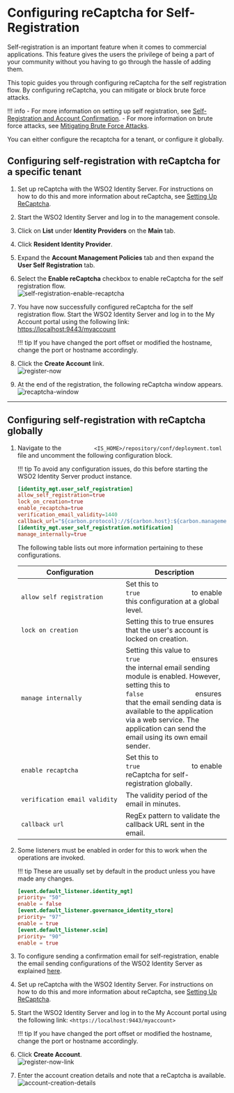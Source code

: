 # Configuring reCaptcha for Self-Registration

Self-registration is an important feature when it comes to commercial
applications. This feature gives the users the privilege of being a
part of your community without you having to go through the hassle of
adding them.

This topic guides you through configuring reCaptcha for the self
registration flow. By configuring reCaptcha, you can mitigate or block
brute force attacks.

!!! info 
    -   For more information on setting up self registration, see
        [Self-Registration and Account
        Confirmation](../../learn/self-registration-and-account-confirmation).
    -   For more information on brute force attacks, see [Mitigating Brute
        Force Attacks](../../administer/mitigating-brute-force-attacks).

You can either configure the recaptcha for a tenant, or configure it globally. 

## Configuring self-registration with reCaptcha for a specific tenant

1.  Set up reCaptcha with the WSO2 Identity Server. For instructions on
    how to do this and more information about reCaptcha, see [Setting Up
    ReCaptcha](../../learn/setting-up-recaptcha).
2.  Start the WSO2 Identity Server and log in to the management console.
3.  Click on **List** under **Identity Providers** on the **Main** tab.
4.  Click **Resident Identity Provider**.
5.  Expand the **Account Management Policies** tab and then expand the
    **User Self Registration** tab.
6.  Select the **Enable reCaptcha** checkbox to enable reCaptcha for the
    self registration flow.  
    ![self-registration-enable-recaptcha](../assets/img/using-wso2-identity-server/self-registration-enable-recaptcha.png)
7.  You have now successfully configured reCaptcha for the self
    registration flow. Start the WSO2 Identity Server and log in to the
    My Account portal using the following link:
    <https://localhost:9443/myaccount>

    !!! tip
        If you have changed the port offset or modified the hostname, change the port or
        hostname accordingly.
    
8.  Click the **Create Account** link.  
    ![register-now](../assets/img/using-wso2-identity-server/register-now-option.png)
9.  At the end of the registration, the following reCaptcha window
    appears.  
    ![recaptcha-window](../assets/img/using-wso2-identity-server/recaptcha-window.png) 

---

## Configuring self-registration with reCaptcha globally

1.  Navigate to the
    `           <IS_HOME>/repository/conf/deployment.toml          `
    file and uncomment the following configuration block.

    !!! tip
        To avoid any configuration issues, do this before starting
        the WSO2 Identity Server product instance.
    

    ```toml
    [identity_mgt.user_self_registration]
    allow_self_registration=true
    lock_on_creation=true
    enable_recaptcha=true
    verification_email_validity=1440
    callback_url="${carbon.protocol}://${carbon.host}:${carbon.management.port}/authenticationendpoint/login.do"
    [identity_mgt.user_self_registration.notification]
    manage_internally=true    
    ```
    
    The following table lists out more information pertaining to these
    configurations.

    <table>
    <colgroup>
    <col style="width: 50%" />
    <col style="width: 50%" />
    </colgroup>
    <thead>
    <tr class="header">
    <th>Configuration</th>
    <th>Description</th>
    </tr>
    </thead>
    <tbody>
    <tr class="odd">
    <td><pre><code>allow_self_registration</code></pre></td>
    <td>Set this to <code>               true              </code> to enable this configuration at a global level.</td>
    </tr>
    <tr class="even">
    <td><pre><code>lock_on_creation</code></pre></td>
    <td>Setting this to true ensures that the user's account is locked on creation.</td>
    </tr>
    <tr class="odd">
    <td><pre><code>manage_internally</code></pre></td>
    <td>Setting this value to <code>               true              </code> ensures the internal email sending module is enabled. However, setting this to <code>               false              </code> ensures that the email sending data is available to the application via a web service. The application can send the email using its own email sender.</td>
    </tr>
    <tr class="even">
    <td><pre><code>enable_recaptcha</code></pre></td>
    <td>Set this to <code>               true              </code> to enable reCaptcha for self-registration globally.</td>
    </tr>
    <tr class="odd">
    <td><pre><code>verification_email_validity</code></pre></td>
    <td>The validity period of the email in minutes.
    </tr>
    <tr class="even">
    <td><pre><code>callback_url</code></pre></td>
    <td>RegEx pattern to validate the callback URL sent in the email.</td>
    </tr>
    </tbody>
    </table>

2.  Some listeners must be enabled in order for this to work when the
    operations are invoked.

    !!! tip
        These are usually set by default in the product unless you
        have made any changes.
    

    ```toml
    [event.default_listener.identity_mgt]
    priority= "50"
    enable = false
    [event.default_listener.governance_identity_store]
    priority= "97"
    enable = true
    [event.default_listener.scim]
    priority= "90"
    enable = true
    ```

3.  To configure sending a confirmation email for
    self-registration, enable the email sending configurations
    of the WSO2 Identity Server as explained
    [here](../../setup/configuring-email-sending).
    
4.  Set up reCaptcha with the WSO2 Identity Server. For instructions on
    how to do this and more information about reCaptcha, see [Setting Up
    ReCaptcha](../../learn/setting-up-recaptcha).
5.  Start the WSO2 Identity Server and log in to the My Account portal
    using the following link: `<https://localhost:9443/myaccount>`

    !!! tip
        If you have changed the port offset or modified the hostname, change the port or
        hostname accordingly. 
6.  Click **Create Account**.  
    ![register-now-link](../assets/img/using-wso2-identity-server/register-now-option.png)
7.  Enter the account creation details and note that a reCaptcha is available.  
    ![account-creation-details](../assets/img/using-wso2-identity-server/account-creation-details.png)
